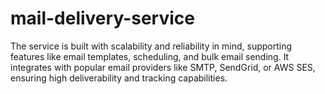 # mail-delivery-service
The service is built with scalability and reliability in mind, supporting features like email templates, scheduling, and bulk email sending. It integrates with popular email providers like SMTP, SendGrid, or AWS SES, ensuring high deliverability and tracking capabilities.
